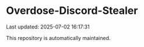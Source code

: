 # Overdose-Discord-Stealer

Last updated: 2025-07-02 16:17:31

This repository is automatically maintained.
